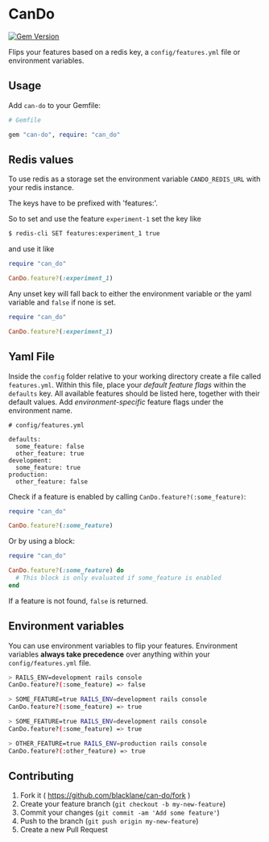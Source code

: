# CanDo

[![Gem Version](https://badge.fury.io/rb/can-do.svg)](http://badge.fury.io/rb/can-do)

Flips your features based on a redis key, a `config/features.yml` file or environment variables.

## Usage

Add `can-do` to your Gemfile:

```ruby
# Gemfile

gem "can-do", require: "can_do"
```

## Redis values

To use redis as a storage set the environment variable `CANDO_REDIS_URL` with your redis instance.

The keys have to be prefixed with 'features:'.

So to set and use the feature `experiment-1` set the key like

```sh
$ redis-cli SET features:experiment_1 true
```

and use it like

```ruby
require "can_do"

CanDo.feature?(:experiment_1)
```

Any unset key will fall back to either the environment variable or the yaml variable and `false` if none is set.

```ruby
require "can_do"

CanDo.feature?(:experiment_1)
```

## Yaml File

Inside the `config` folder relative to your working directory create a file called `features.yml`. Within this file,
place your *default feature flags* within the `defaults` key. All available features should be listed here, together with
their default values. Add *environment-specific* feature flags under the environment name.

```
# config/features.yml

defaults:
  some_feature: false
  other_feature: true
development:
  some_feature: true
production:
  other_feature: false
```

Check if a feature is enabled by calling `CanDo.feature?(:some_feature)`:

```ruby
require "can_do"

CanDo.feature?(:some_feature)
```

Or by using a block:

```ruby
require "can_do"

CanDo.feature?(:some_feature) do
  # This block is only evaluated if some_feature is enabled
end
```

If a feature is not found, `false` is returned.

## Environment variables

You can use environment variables to flip your features. Environment variables **always take precedence** over anything
within your `config/features.yml` file.

```sh
> RAILS_ENV=development rails console
CanDo.feature?(:some_feature) => false

> SOME_FEATURE=true RAILS_ENV=development rails console
CanDo.feature?(:some_feature) => true

> SOME_FEATURE=true RAILS_ENV=development rails console
CanDo.feature?(:some_feature) => true

> OTHER_FEATURE=true RAILS_ENV=production rails console
CanDo.feature?(:other_feature) => true
```

## Contributing

1. Fork it ( https://github.com/blacklane/can-do/fork )
2. Create your feature branch (`git checkout -b my-new-feature`)
3. Commit your changes (`git commit -am 'Add some feature'`)
4. Push to the branch (`git push origin my-new-feature`)
5. Create a new Pull Request
